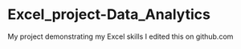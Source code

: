 # Excel_project-Data_Analytics
My project demonstrating my Excel skills
I edited this on github.com
